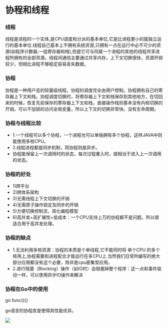 # 协程和线程

### 线程

线程是进程的一个实体,是CPU调度和分派的基本单位,它是比进程更小的能独立运行的基本单位.线程自己基本上不拥有系统资源,只拥有一点在运行中必不可少的资源(如程序计数器,一组寄存器和栈),但是它可与同属一个进程的其他的线程共享进程所拥有的全部资源。线程间通信主要通过共享内存，上下文切换很快，资源开销较少，但相比进程不够稳定容易丢失数据。

### 协程

协程是一种用户态的轻量级线程，协程的调度完全由用户控制。协程拥有自己的寄存器上下文和栈。协程调度切换时，将寄存器上下文和栈保存到其他地方，在切回来的时候，恢复先前保存的寄存器上下文和栈，直接操作栈则基本没有内核切换的开销，可以不加锁的访问全局变量，所以上下文的切换非常快。没有生命周期。

### 协程与线程比较

- 1.一个线程可以多个协程，一个进程也可以单独拥有多个协程，这样JAVA中则能使用多核CPU。
- 2.线程进程都是同步机制，而协程则是异步。
- 协程能保留上一次调用时的状态，每次过程重入时，就相当于进入上一次调用的状态。

### 协程的好处

- 1)跨平台
- 2)跨体系架构
- 3)无需线程上下文切换的开销
- 4)无需原子操作锁定及同步的开销
- 5)方便切换控制流，简化编程模型
- 6)高并发+高扩展性+低成本：一个CPU支持上万的协程都不是问题。所以很适合用于高并发处理。

### 协程的缺点

- 1.无法利用多核资源：协程的本质是个单线程,它不能同时将 单个CPU 的多个核用上,协程需要和进程配合才能运行在多CPU上.当然我们日常所编写的绝大部分应用都没有这个必要，除非是cpu密集型应用。
- 2.进行阻塞（Blocking）操作（如IO时）会阻塞掉整个程序：这一点和事件驱动一样，可以使用异步IO操作来解决

### 协程在Go中的使用

go func(){}

go语言的协程库是使得其性能优异。


![](http://chuantu.biz/t6/340/1531032363x-1376440162.jpg)